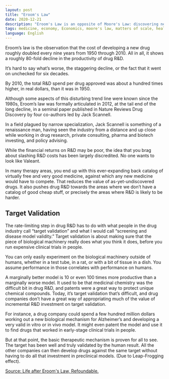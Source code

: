 ```yaml
---
layout: post
title: "Eroom's Law"
date: 2020-12-21
description: "Eroom's Law is an opposite of Moore's Law: discovering new medically relevant drugs tends to cost exponentially more over time. Also an analysis on the reasons behind this."
tags: medicine, economy, Economics, moore's law, matters of scale, healthcare, trends
language: English
---
```


Eroom’s law is the observation that the cost of developing a new drug roughly doubled every nine years from 1950 through 2010. All in all, it shows a roughly 80-fold decline in the productivity of drug R&D.

It’s hard to say what’s worse, the staggering decline, or the fact that it went on unchecked for six decades.

By 2010, the total R&D spend per drug approved was about a hundred times higher, in real dollars, than it was in 1950.

Although some aspects of this disturbing trend line were known since the 1980s, Eroom’s law was formally articulated in 2012, at the tail end of the long decline, in a seminal paper published in Nature Reviews Drug Discovery by four co-authors led by Jack Scannell.

In a field plagued by narrow specialization, Jack Scannell is something of a renaissance man, having seen the industry from a distance and up close while working in drug research, private consulting, pharma and biotech investing, and policy advising.


While the financial returns on R&D may be poor, the idea that you brag about slashing R&D costs has been largely discredited. No one wants to look like Valeant.

In many therapy areas, you end up with this ever-expanding back catalog of virtually free and very good medicine, against which any new medicine would have to compete. That reduces the value of as-yet-undiscovered drugs. It also pushes drug R&D towards the areas where we don’t have a catalog of good cheap stuff, or precisely the areas where R&D is likely to be harder.

## Target Validation


The rate-limiting step in drug R&D has to do with what people in the drug industry call “target validation” and what I would call “screening and disease model validity.”
Target validation is about making sure that the piece of biological machinery really does what you think it does, before you run expensive clinical trials in people.

You can only easily experiment on the biological machinery outside of humans, whether in a test tube, in a rat, or with a bit of tissue in a dish. You assume performance in those correlates with performance on humans.

A marginally better model is 10 or even 100 times more productive than a marginally worse model.
It used to be that medicinal chemistry was the difficult bit in drug R&D, and patents were a great way to protect unique chemical compounds. Today, it’s target validation that’s difficult, and drug companies don’t have a great way of appropriating much of the value of incremental R&D investment on target validation.

For instance, a drug company could spend a few hundred million dollars working out a new biological mechanism for Alzheimer’s and developing a very valid in vitro or in vivo model. It might even patent the model and use it to find drugs that worked in early-stage clinical trials in people.

But at that point, the basic therapeutic mechanism is proven for all to see. The target has been well and truly validated by the human result. All the other companies can then develop drugs against the same target without having to do all that investment in preclinical models. (Due to Leap-Frogging effect).

[Source: Life after Eroom's Law, Refoundable.](https://refoundable.com/research/life-after-erooms-law-interview-with-jack-scannell.html)
